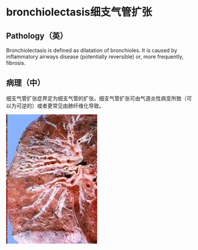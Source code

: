 # bronchiolectasis细支气管扩张

## Pathology（英）
Bronchiolectasis is defined as dilatation of bronchioles. It is caused by inflammatory airways disease (potentially reversible) or, more frequently, fibrosis.

## 病理（中）
 细支气管扩张症界定为细支气管的扩张。细支气管扩张可由气道炎性病变所致（可以为可逆的）或者更常见由肺纤维化导致。

![](./_image/2017-05-15-16-43-35.jpg)




